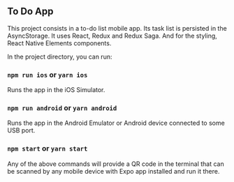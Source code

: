 ## To Do App

This project consists in a to-do list mobile app. Its task list is persisted in the AsyncStorage.
It uses React, Redux and Redux Saga. And for the styling, React Native Elements components.

In the project directory, you can run:

### `npm run ios` or `yarn ios`

Runs the app in the iOS Simulator.

### `npm run android` or `yarn android`

Runs the app in the Android Emulator or Android device connected to some USB port.

### `npm start` or `yarn start`

Any of the above commands will provide a QR code in the terminal that can be scanned by any mobile device with Expo app installed and run it there.